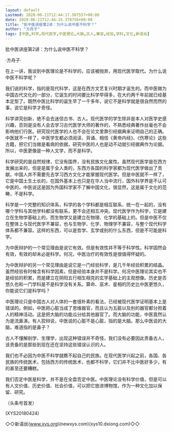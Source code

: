 ```yaml
---
layout: default
Lastmod: 2020-06-21T12:44:17.507557+00:00
date: 2020-06-21T12:44:15.378756+00:00
title: "批中医讲座第2讲：为什么说中医不科学？"
author: "方舟子"
tags: [中医,科学,现代医学,中医理论,大脑,古人,兼容,经验,学科,文化,新语丝]
---
```


批中医讲座第2讲：为什么说中医不科学？

·方舟子·

在上一讲，我谈到中医理论是不科学的，应该被抛弃，用现代医学取代。为什么说中医不科学呢？

我们说的科学，指的是现代科学，这是在西方文艺复兴时期才诞生的。而中医做为中国古代文化的一部分，它诞生的时间要比科学早得多，在大约两千年前就已经基本定型了。既然中医比科学的诞生早了一千多年，说它不是科学就是很自然而然的事，说它是科学才奇怪。

科学讲究创新，绝不会去迷信古书、古人。现代医学的学生除非是本人对医学史感兴趣，否则是没有人会去学习古代医学大师的著作的，不熟悉经典著作丝毫也不会影响他们行医。研究现代医学的人也不会在论文里靠引经据典来证明自己的正确。中医就不一样了，中医学生都必须阅读、背诵、相信《黄帝内经》、《伤寒论》这些古籍，把它们当做是看病的依据，研究中医的人也是动不动就引经据典作为论据。所以，中医更像是一种人文学，而不是科学。

科学研究的是自然规律，它没有国界，没有民族文化属性。虽然现代医学是在西方发展出来的，但是是属于全人类的，东西方各国的科学家都为现代医学做出了贡献。中国人并不需要先去学习西方文化才能掌握现代医学。但是中医就不一样了，它是中国土生土长的，在国外基本上也只是在华人当中流行，国外科学界是不认可中医的，中医说这是因为外国科学家不了解中国文化，很显然，这是属于文化的范畴，不是科学。

科学是一个完整的知识体系，科学的各个学科都是相互联系、统一在一起的，没有哪个学科与其他学科都没有联系，更不会还相互冲突。现代医学作为科学，它是建立在生物学基础上的，而生物学又是建立在物理、化学的基础上的。但是中医不仅在整体上与现代医学不兼容，也与生物学、化学、物理学不兼容，与整个现代科学体系都不兼容。这样的东西，可以是哲学、玄学或别的什么东西，但是不可能是科学。

为中医辩护的一个常见理由是说它有效。但是有效性并不等于科学性。科学固然会有效，有效的却未必是科学。何况，中医治疗的有效性是很值得怀疑的。

为中医辩护的另一个常见理由是说它是一门经验科学，是几千年经验积累的结晶。虽然经验有时候含有科学因素，但是经验本身并不是科学。何况中医理论其实也不是经验的积累，而是建立在阴阳五行相生相克的玄学基础上的主观想像。历史是否悠久也和一门学科是不是科学没有关系。算命、巫术、星相的历史比中医更悠久，你能说它们是科学吗？

中医理论只是中国古人对人体的一套很朴素的看法，已经被现代医学证明基本上是错误的。例如，中医把心脏当成了思维器官，而且认为五脏以及别的器官都分担着人的精神活动。这是把大脑的功能瓜分给其他器官了。而大脑的功能，中医竟然认为是流鼻涕。有人狡辩说，中医说的心脏不是心脏，指的是大脑。那么中医说的大脑，难道指的是鼻子？

古人不懂解剖学、生理学，出现这种错误并不奇怪，我们没有必要因此责备古人，该责备的是那些到现在还在坚持这些错误认识的人。

我们也不必因为中医不科学就瞧不起自己的民族。在现代医学兴起之前，各国、各民族的传统医术，包括西方的传统医术，也都不科学，它们并不比中医好多少，有的甚至还要糟糕。

我们否定中医是科学，并不是在全盘否定中医。中医理论没有科学价值，但是可以有人文价值、历史价值、社会价值，可以把它放进博物馆，作为一种文化加以保留、研究。

（头条号首发）

(XYS20180424)

◇◇新语丝(www.xys.org)(newxys.com)(xys10.dxiong.com)◇◇

